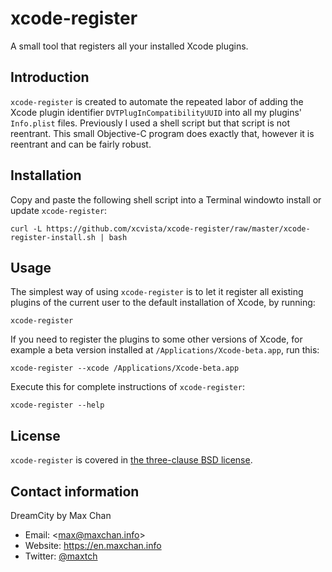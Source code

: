 # xcode-register

A small tool that registers all your installed Xcode plugins.

## Introduction

`xcode-register` is created to automate the repeated labor of adding the Xcode
plugin identifier `DVTPlugInCompatibilityUUID` into all my plugins' `Info.plist`
files. Previously I used a shell script but that script is not reentrant. This
small Objective-C program does exactly that, however it is reentrant and can be
fairly robust.

## Installation

Copy and paste the following shell script into a Terminal windowto install or
update `xcode-register`:

    curl -L https://github.com/xcvista/xcode-register/raw/master/xcode-register-install.sh | bash

## Usage

The simplest way of using `xcode-register` is to let it register all existing
plugins of the current user to the default installation of Xcode, by running:

    xcode-register

If you need to register the plugins to some other versions of Xcode, for example
a beta version installed at `/Applications/Xcode-beta.app`, run this:

    xcode-register --xcode /Applications/Xcode-beta.app

Execute this for complete instructions of `xcode-register`:

    xcode-register --help

## License

`xcode-register` is covered in [the three-clause BSD license](LICENSE.md).

## Contact information

DreamCity by Max Chan

* Email: &lt;<max@maxchan.info>&gt;
* Website: <https://en.maxchan.info>
* Twitter: [@maxtch](https://twitter.com/maxtch)
